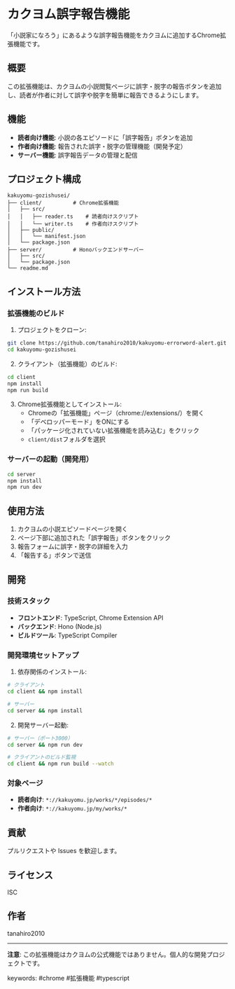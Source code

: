 # カクヨム誤字報告機能

「小説家になろう」にあるような誤字報告機能をカクヨムに追加するChrome拡張機能です。

## 概要

この拡張機能は、カクヨムの小説閲覧ページに誤字・脱字の報告ボタンを追加し、読者が作者に対して誤字や脱字を簡単に報告できるようにします。

## 機能

- **読者向け機能**: 小説の各エピソードに「誤字報告」ボタンを追加
- **作者向け機能**: 報告された誤字・脱字の管理機能（開発予定）
- **サーバー機能**: 誤字報告データの管理と配信

## プロジェクト構成

```
kakuyomu-gozishusei/
├── client/          # Chrome拡張機能
│   ├── src/
│   │   ├── reader.ts    # 読者向けスクリプト
│   │   └── writer.ts    # 作者向けスクリプト
│   ├── public/
│   │   └── manifest.json
│   └── package.json
├── server/          # Honoバックエンドサーバー
│   ├── src/
│   └── package.json
└── readme.md
```

## インストール方法

### 拡張機能のビルド

1. プロジェクトをクローン:
```bash
git clone https://github.com/tanahiro2010/kakuyomu-errorword-alert.git
cd kakuyomu-gozishusei
```

2. クライアント（拡張機能）のビルド:
```bash
cd client
npm install
npm run build
```

3. Chrome拡張機能としてインストール:
   - Chromeの「拡張機能」ページ（chrome://extensions/）を開く
   - 「デベロッパーモード」をONにする
   - 「パッケージ化されていない拡張機能を読み込む」をクリック
   - `client/dist`フォルダを選択

### サーバーの起動（開発用）

```bash
cd server
npm install
npm run dev
```

## 使用方法

1. カクヨムの小説エピソードページを開く
2. ページ下部に追加された「誤字報告」ボタンをクリック
3. 報告フォームに誤字・脱字の詳細を入力
4. 「報告する」ボタンで送信

## 開発

### 技術スタック

- **フロントエンド**: TypeScript, Chrome Extension API
- **バックエンド**: Hono (Node.js)
- **ビルドツール**: TypeScript Compiler

### 開発環境セットアップ

1. 依存関係のインストール:
```bash
# クライアント
cd client && npm install

# サーバー
cd server && npm install
```

2. 開発サーバー起動:
```bash
# サーバー（ポート3000）
cd server && npm run dev

# クライアントのビルド監視
cd client && npm run build --watch
```

### 対象ページ

- **読者向け**: `*://kakuyomu.jp/works/*/episodes/*`
- **作者向け**: `*://kakuyomu.jp/my/works/*`

## 貢献

プルリクエストや Issues を歓迎します。

## ライセンス

ISC

## 作者

tanahiro2010

---

**注意**: この拡張機能はカクヨムの公式機能ではありません。個人的な開発プロジェクトです。

keywords: #chrome #拡張機能 #typescript